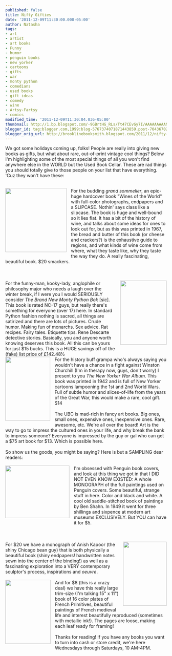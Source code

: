 ```yaml
---
published: false
title: Nifty Gifties
date: '2011-12-09T11:30:00.000-05:00'
author: Natasha
tags:
- art
- artist
- art books
- Funny
- humor
- penguin books
- new yorker
- cartoons
- gifts
- war
- monty python
- comedians
- used books
- gift ideas
- comedy
- wine
- Artsy-Fartsy
- comics
modified_time: '2011-12-09T11:30:04.036-05:00'
thumbnail: http://1.bp.blogspot.com/-9GBrtHG_RLs/Tt47CEvGy7I/AAAAAAAAANA/0M2780HfQhk/s72-c/wines.jpg
blogger_id: tag:blogger.com,1999:blog-5767374071871443859.post-7043670280224754017
blogger_orig_url: http://brooklinebooksmith.blogspot.com/2011/12/nifty-gifties.html
---
```


We got some holidays coming up, folks! People are really into giving new books as gifts, but what about rare, out-of-print vintage cool things? Below I'm highlighting some of the most special things of all you won't find anywhere else in the WORLD but the Used Book Cellar. These are rad things you should totally give to those people on your list that have everything. 'Cuz they won't have these:<br /><br /><div class="separator" style="clear: both; text-align: center;"><a href="http://1.bp.blogspot.com/-9GBrtHG_RLs/Tt47CEvGy7I/AAAAAAAAANA/0M2780HfQhk/s1600/wines.jpg" imageanchor="1" style="clear: left; float: left; margin-bottom: 1em; margin-right: 1em;"><img border="0" height="200" src="http://1.bp.blogspot.com/-9GBrtHG_RLs/Tt47CEvGy7I/AAAAAAAAANA/0M2780HfQhk/s200/wines.jpg" width="191" /></a></div>For the budding <i>grand sommelier</i>, an epic-huge hardcover book "Wines of the World" with full-color photographs, endpapers and a SLIPCASE. Nothin' says class like a slipcase. The book is huge and well-bound so it lies flat. It has a bit of the history of wine, and talks about some ideas for ones to look out for, but as this was printed in 1967, the bread and butter of this book (or cheese and crackers?) is the exhaustive guide to regions, and what kinds of wine come from where, what they taste like, why they taste the way they do. A really fascinating, beautiful book. $20 smackers.<br /><br /><br /><br /><div class="separator" style="clear: both; text-align: center;"><a href="http://1.bp.blogspot.com/-1hOWv9KlJE4/Tt47Hs_nmXI/AAAAAAAAANI/QqwB1b1IRF8/s1600/python.jpg" imageanchor="1" style="clear: right; float: right; margin-bottom: 1em; margin-left: 1em;"><img border="0" height="200" src="http://1.bp.blogspot.com/-1hOWv9KlJE4/Tt47Hs_nmXI/AAAAAAAAANI/QqwB1b1IRF8/s200/python.jpg" width="145" /></a></div>For the funny-man, kooky-lady, anglophile or philosophy major who needs a laugh over the winter break, if I were you I would SERIOUSLY consider&nbsp;<i>The Brand New Monty Python Bok </i>[sic]. This book is rated NC-17 guys, but really there's something for everyone (over 17) here. In standard Python fashion nothing is sacred, all things are satirized and there are lots of pictures. Crude humor. Making fun of monarchs. Sex advice. Rat recipes. Fairy tales. Etiquette tips. Rene Descarte detective stories. Basically, you and anyone worth knowing deserves this book. All this can be yours for just $15 bucks. This is a HUGE savings off of the (fake) list price of £142.48½<br /><div class="separator" style="clear: both; text-align: center;"><a href="http://1.bp.blogspot.com/-hv2dANrj4Z0/Tt47L3flvtI/AAAAAAAAANQ/Ov8n9ggt6qs/s1600/newyorker.jpg" imageanchor="1" style="clear: left; float: left; margin-bottom: 1em; margin-right: 1em;"><img border="0" height="200" src="http://1.bp.blogspot.com/-hv2dANrj4Z0/Tt47L3flvtI/AAAAAAAAANQ/Ov8n9ggt6qs/s200/newyorker.jpg" width="140" /></a></div>For the history buff grampa who's always saying you wouldn't have a chance in a fight against Winston Churchill (I'm in therapy now, guys, don't worry) I present to you <i>The New Yorker War Album. </i>This book was printed in 1942 and is full of New Yorker cartoons lampooning the 1st and 2nd World Wars. Full of subtle humor and slices-of-life from the years of the Great War, this would make a rare, cool gift. $14<br /><br />The UBC is mad-rich in fancy art books. Big ones, small ones, expensive ones, inexpensive ones. Rare, awesome, etc. We're all over the board! Art is the way to go to impress the cultured ones in your life, and why break the bank to impress someone? Everyone is impressed by the guy or gal who can get a $75 art book for $13. Which is possible here.<br /><br />So show us the goods, you might be saying? Here is but a SAMPLING dear readers:<br /><br /><div class="separator" style="clear: both; text-align: center;"></div><div class="separator" style="clear: both; text-align: center;"><a href="http://2.bp.blogspot.com/-k0mYB-GvFcM/Tt4-d6P1jbI/AAAAAAAAANg/pOijWrBRFX4/s1600/shahn.jpg" imageanchor="1" style="clear: left; float: left; margin-bottom: 1em; margin-right: 1em;"><img border="0" height="164" src="http://2.bp.blogspot.com/-k0mYB-GvFcM/Tt4-d6P1jbI/AAAAAAAAANg/pOijWrBRFX4/s200/shahn.jpg" width="200" /></a></div>I'm obsessed with Penguin book covers, and look at this thing we got in that I DID NOT EVEN KNOW EXISTED: A whole MONOGRAPH of the full paintings used on Penguin covers. Some beautiful, strange stuff in here. Color and black and white. A cool old saddle-stitched&nbsp;book of paintings by Ben Shahn. In 1949 it went for three shillings and sixpence at modern art museums EXCLUSIVELY. But YOU can have it for $5.<br /><br /><br /><br /><div class="separator" style="clear: both; text-align: center;"><a href="http://1.bp.blogspot.com/-x6xaJZIGo-c/Tt5AjA--_9I/AAAAAAAAAOI/S9y8UkFaaBQ/s1600/anish.jpg" imageanchor="1" style="clear: right; float: right; margin-bottom: 1em; margin-left: 1em;"><img border="0" height="200" src="http://1.bp.blogspot.com/-x6xaJZIGo-c/Tt5AjA--_9I/AAAAAAAAAOI/S9y8UkFaaBQ/s200/anish.jpg" width="136" /></a></div>For $20 we have a monograph of Anish Kapoor (the shiny Chicago bean guy) that is both physically a beautiful book (shiny endpapers! handwritten notes sewn into the center of the binding!) as well as a fascinating exploration into a VERY contemporary sculptor's process, inspirations and&nbsp;<i>oeuvre</i>.<br /><br /><a href="http://1.bp.blogspot.com/-XSt39Y20iB4/Tt4_EoMdZ0I/AAAAAAAAAOA/MuVa8IYqUhU/s1600/french.jpg" imageanchor="1" style="clear: left; float: left; margin-bottom: 1em; margin-right: 1em;"><img border="0" height="200" src="http://1.bp.blogspot.com/-XSt39Y20iB4/Tt4_EoMdZ0I/AAAAAAAAAOA/MuVa8IYqUhU/s200/french.jpg" width="141" /></a>And for $8 (this is a crazy deal) we have this really large trim-size (I'm talking 15" x 11") book of 16 color plates of French Primitives, beautiful paintings of French medieval life and interest beautifully reproduced (sometimes with metallic ink!). The pages are loose, making each leaf ready for framing!<br /><br />Thanks for reading! If you have any books you want to turn into cash or store credit, we're here Wednesdays through Saturdays, 10 AM-4PM.<br /><br />